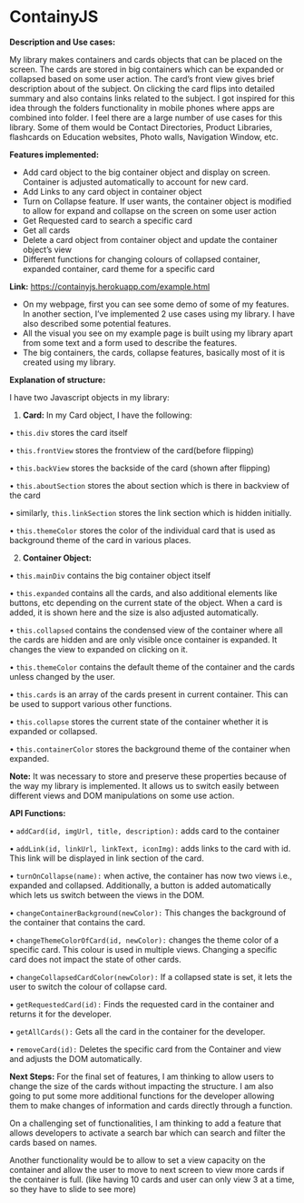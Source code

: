 # ContainyJS

**Description and Use cases:** 

My library makes containers and cards objects that can be placed on the screen. The cards are stored in big containers which can be expanded or collapsed based on some user action. The card’s front view gives brief description about of the subject. On clicking the card flips into detailed summary and also contains links related to the subject. I got inspired for this idea through the folders functionality in mobile phones where apps are combined into folder.
I feel there are a large number of use cases for this library. Some of them would be Contact Directories, Product Libraries, flashcards on Education websites, Photo walls, Navigation Window, etc.

**Features implemented:**

- Add card object to the big container object and display on screen. Container is adjusted automatically to account for new card.
- Add Links to any card object in container object
- Turn on Collapse feature. If user wants, the container object is modified to allow for expand and collapse on the screen on some user action
- Get Requested card to search a specific card
- Get all cards
- Delete a card object from container object and update the container object’s view
- Different functions for changing colours of collapsed container, expanded container, card theme for a specific card

**Link:** https://containyjs.herokuapp.com/example.html

- On my webpage, first you can see some demo of some of my features. In another section, I’ve implemented 2 use cases using my library. I have also described some potential features.
- All the visual you see on my example page is built using my library apart from some text and a form used to describe the features.
- The big containers, the cards, collapse features, basically most of it is created using my library.

**Explanation of structure:**

I have two Javascript objects in my library:

1.  **Card:**
In my Card object, I have the following:

• `this.div` stores the card itself

• `this.frontView` stores the frontview of the card(before flipping)

• `this.backView` stores the backside of the card (shown after flipping)

• `this.aboutSection` stores the about section which is there in backview of the card

• similarly, `this.linkSection` stores the link section which is hidden initially.

• `this.themeColor` stores the color of the individual card that is used as background theme of the card in various places.

2.  **Container Object:**

• `this.mainDiv` contains the big container object itself

• `this.expanded` contains all the cards, and also additional elements like buttons, etc depending on the current state of the object. When a card is added, it is shown here and the size is also adjusted automatically.

• `this.collapsed` contains the condensed view of the container where all the cards are hidden and are only visible once container is expanded. It changes the view to expanded on clicking on it.

• `this.themeColor` contains the default theme of the container and the cards unless changed by the user.

• `this.cards` is an array of the cards present in current container. This can be used to support various other functions.

• `this.collapse` stores the current state of the container whether it is expanded or collapsed.

• `this.containerColor` stores the background theme of the container when expanded.

**Note:** It was necessary to store and preserve these properties because of the way my library is implemented. It allows us to switch easily between different views and DOM manipulations on some use action.

**API Functions:**

• `addCard(id, imgUrl, title, description):` adds card to the container

• `addLink(id, linkUrl, linkText, iconImg):` adds links to the card with id. This link will be displayed in link section of the card.

• `turnOnCollapse(name):` when active, the container has now two views i.e., expanded and collapsed. Additionally, a button is added automatically which lets us switch between the views in the DOM.

• `changeContainerBackground(newColor):` This changes the background of the container that contains the card.

• `changeThemeColorOfCard(id, newColor):` changes the theme color of a specific card. This colour is used in multiple views. Changing a specific card does not impact the state of other cards.

• `changeCollapsedCardColor(newColor):` If a collapsed state is set, it lets the user to switch the colour of collapse card.

• `getRequestedCard(id):` Finds the requested card in the container and returns it for the developer.

• `getAllCards():` Gets all the card in the container for the developer.

• `removeCard(id):` Deletes the specific card from the Container and view and adjusts the DOM automatically.

**Next Steps:**
For the final set of features, I am thinking to allow users to change the size of the cards without impacting the structure. I am also going to put some more additional functions for the developer allowing them to make changes of information and cards directly through a function.

On a challenging set of functionalities, I am thinking to add a feature that allows developers to activate a search bar which can search and filter the cards based on names.

Another functionality would be to allow to set a view capacity on the container and allow the user to move to next screen to view more cards if the container is full. (like having 10 cards and user can only view 3 at a time, so they have to slide to see more)
